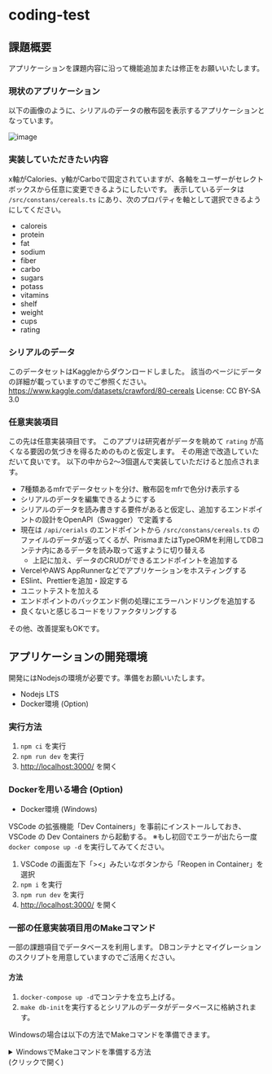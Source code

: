 # coding-test

## 課題概要

アプリケーションを課題内容に沿って機能追加または修正をお願いいたします。

### 現状のアプリケーション

以下の画像のように、シリアルのデータの散布図を表示するアプリケーションとなっています。

![image](https://user-images.githubusercontent.com/37053383/211444776-b74c6554-5249-42f9-8a32-1abd64f1e3c1.png)

### 実装していただきたい内容

x軸がCalories、y軸がCarboで固定されていますが、各軸をユーザーがセレクトボックスから任意に変更できるようにしたいです。
表示しているデータは `/src/constans/cereals.ts` にあり、次のプロパティを軸として選択できるようにしてください。

- caloreis
- protein
- fat
- sodium
- fiber
- carbo
- sugars
- potass
- vitamins
- shelf
- weight
- cups
- rating

### シリアルのデータ

このデータセットはKaggleからダウンロードしました。
該当のページにデータの詳細が載っていますのでご参照ください。
<https://www.kaggle.com/datasets/crawford/80-cereals>
License: CC BY-SA 3.0

### 任意実装項目

この先は任意実装項目です。
このアプリは研究者がデータを眺めて `rating` が高くなる要因の気づきを得るためのものと仮定します。
その用途で改造していただいて良いです。
以下の中から2〜3個選んで実装していただけると加点されます。

- 7種類あるmfrでデータセットを分け、散布図をmfrで色分け表示する
- シリアルのデータを編集できるようにする
- シリアルのデータを読み書きする要件があると仮定し、追加するエンドポイントの設計をOpenAPI（Swagger）で定義する
- 現在は `/api/cerials` のエンドポイントから `/src/constans/cereals.ts` のファイルのデータが返ってくるが、PrismaまたはTypeORMを利用してDBコンテナ内にあるデータを読み取って返すように切り替える
  - 上記に加え、データのCRUDができるエンドポイントを追加する
- VercelやAWS AppRunnerなどでアプリケーションをホスティングする
- ESlint、Prettierを追加・設定する
- ユニットテストを加える
- エンドポイントのバックエンド側の処理にエラーハンドリングを追加する
- 良くないと感じるコードをリファクタリングする

その他、改善提案もOKです。

## アプリケーションの開発環境

開発にはNodejsの環境が必要です。準備をお願いいたします。

- Nodejs LTS
- Docker環境 (Option)

### 実行方法

1. `npm ci` を実行
2. `npm run dev` を実行
3. <http://localhost:3000/> を開く

### Dockerを用いる場合 (Option)

- Docker環境 (Windows)

VSCode の拡張機能「Dev Containers」を事前にインストールしておき、
VSCode の Dev Containers から起動する。
※もし初回でエラーが出たら一度 `docker compose up -d` を実行してみてください。

1. VSCode の画面左下「><」みたいなボタンから「Reopen in Container」を選択
1. `npm i` を実行
1. `npm run dev` を実行
1. <http://localhost:3000/> を開く

### 一部の任意実装項目用のMakeコマンド

一部の課題項目でデータベースを利用します。
DBコンテナとマイグレーションのスクリプトを用意していますのでご活用ください。

#### 方法

1. `docker-compose up -d`でコンテナを立ち上げる。
2. `make db-init`を実行するとシリアルのデータがデータベースに格納されます。

Windowsの場合は以下の方法でMakeコマンドを準備できます。

<details>
<summary>WindowsでMakeコマンドを準備する方法 <br> (クリックで開く)</summary>

Windows11で動作確認してます。

1. [Make for Windows](https://gnuwin32.sourceforge.net/packages/make.htm)からMakeのインストールファイルをダウンロードする。
![image](https://user-images.githubusercontent.com/37053383/211447419-739f556a-fd79-4a6e-888f-a11ead2f79a0.png)
2. ダウンロードしたファイルをインストールする
3. 環境変数にmake.exeのファイルパスを追加する。
   例：`C:\Program Files (x86)\GnuWin32\bin`

Makeインストールの方法は[こちら](https://camedphone.com/archives/1192)の記事が詳細で参考となります。

```sh
# PowerShellでの実行結果
PS C:\...\frontend-coding-test> make db-init
docker compose exec db psql -U postgres -d dms_coding_test -f /workspace/db/init.sqlCREATE TABLE
docker compose exec db psql -U postgres -d dms_coding_test -c "\COPY cereals FROM '/workspace/db/cereals.csv' DELIMITER ',' CSV HEADER;"
COPY 77
docker compose exec db psql -U postgres -d dms_coding_test -c "ALTER TABLE cereals ADD id serial PRIMARY KEY;"ALTER TABLE
```

</details>
